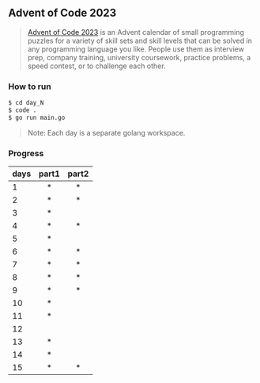## Advent of Code 2023

> [Advent of Code 2023](https://adventofcode.com/2023) is an Advent calendar of small programming puzzles for a variety of skill sets and skill levels that can be solved in any programming language you like. People use them as interview prep, company training, university coursework, practice problems, a speed contest, or to challenge each other.

### How to run

```bash
$ cd day_N
$ code .
$ go run main.go
```
> Note: Each day is a separate golang workspace.

### Progress
| days | part1 | part2 |
|------|:-----:|:-----:|
|  1   |   *   |   *   |
|  2   |   *   |   *   |
|  3   |   *   |       |
|  4   |   *   |   *   |
|  5   |   *   |       |
|  6   |   *   |   *   |
|  7   |   *   |   *   |
|  8   |   *   |   *   |
|  9   |   *   |   *   |
| 10   |   *   |       |
| 11   |   *   |       |
| 12   |       |       |
| 13   |   *   |       |
| 14   |   *   |       |
| 15   |   *   |   *   |
